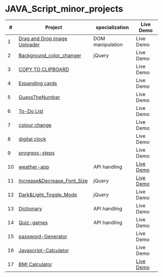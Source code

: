 # JAVA_Script_minor_projects
| #  | Project |specialization| Live Demo  |
|-------|-----|----|------------|
| 1 | [Drag and Drop image Uploader](https://github.com/sudhanshusingh07/JAVA_Script_minor_projects/tree/main/Drag%20and%20Drop%20image%20Uploader) | DOM manipulation | Live Demo |
| 2 | [Background_color_changer](https://github.com/sudhanshusingh07/JAVA_Script_minor_projects/tree/main/Background_color_changer)|jQuery |Live Demo|
| 3 | [COPY TO CLIPBOARD](https://github.com/sudhanshusingh07/JAVA_Script_minor_projects/tree/main/COPY%20TO%20CLIPBOARD)| |Live Demo|
| 4 | [Expanding cards](https://github.com/sudhanshusingh07/JAVA_Script_minor_projects/tree/main/Expanding%20cards)| |Live Demo|
| 5 | [GuessTheNumber](https://github.com/sudhanshusingh07/JAVA_Script_minor_projects/tree/main/GuessTheNumber) ||Live Demo|
| 6 | [To-Do List](https://github.com/sudhanshusingh07/JAVA_Script_minor_projects/tree/main/To-Do%20List)| |Live Demo|
| 7 | [colour change](https://github.com/sudhanshusingh07/JAVA_Script_minor_projects/tree/main/colour%20change)| |Live Demo|
| 8 | [digital clock](https://github.com/sudhanshusingh07/JAVA_Script_minor_projects/tree/main/digital%20clock)| |Live Demo|
| 9 | [progress-steps](https://github.com/sudhanshusingh07/JAVA_Script_minor_projects/tree/main/progress-steps)| |Live Demo|
| 10 | [weather-app](https://github.com/sudhanshusingh07/JAVA_Script_minor_projects/tree/main/weather-app)| API handling |[Live Demo](https://weather-app-xi-blond-44.vercel.app/)|
| 11 | [Increase&Decrease_Font_Size](https://github.com/sudhanshusingh07/JAVA_Script_minor_projects/tree/main/Increase%26Decrease_Font_Size) | jQuery |  [Live Demo](https://java-script-minor-projects-2r7t.vercel.app/)|
| 12 | [Dark&Light_Toggle_Mode](https://github.com/sudhanshusingh07/JAVA_Script_minor_projects/tree/main/Dark%26Light_Toggle_Mode) | jQuery | Live Demo |
| 13 | [Dictionary](https://github.com/sudhanshusingh07/JAVA_Script_minor_projects/tree/main/Dictionary) | API handling  | Live Demo |
| 14 | [Quiz-games](https://github.com/sudhanshusingh07/Quiz-games) | API handling  | Live Demo |
| 15 | [password-Generator](https://github.com/sudhanshusingh07/password-Generator) | |Live Demo |
| 16 | [Javascript-Calculator](https://github.com/sudhanshusingh07/Javascript-Calculator) | | Live Demo |
|  17 | [BMI Calculator](https://github.com/sudhanshusingh07/JAVA_Script_minor_projects/tree/main/BMI%20Calculator)|  | [Live Demo](http://java-script-minor-projects.vercel.app/) |
